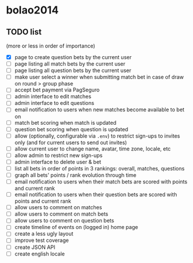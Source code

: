 # bolao2014

## TODO list

(more or less in order of importance)

- [X] page to create question bets by the current user
- [ ] page listing all match bets by the current user
- [ ] page listing all question bets by the current user
- [ ] make user select a winner when submitting match bet in case of draw on round > group phase
- [ ] accept bet payment via PagSeguro
- [ ] admin interface to edit matches
- [ ] admin interface to edit questions
- [ ] email notification to users when new matches become available to bet on
- [ ] match bet scoring when match is updated
- [ ] question bet scoring when question is updated
- [ ] allow (optionally, configurable via `.env`) to restrict sign-ups to invites only (and for current users to send out invites)
- [ ] allow current user to change name, avatar, time zone, locale, etc
- [ ] allow admin to restrict new sign-ups
- [ ] admin interface to delete user & bet
- [ ] list all bets in order of points in 3 rankings: overall, matches, questions
- [ ] graph all bets' points / rank evolution through time
- [ ] email notification to users when their match bets are scored with points and current rank
- [ ] email notification to users when their question bets are scored with points and current rank
- [ ] allow users to comment on matches
- [ ] allow users to comment on match bets
- [ ] allow users to comment on question bets
- [ ] create timeline of events on (logged in) home page
- [ ] create a less ugly layout
- [ ] improve test coverage
- [ ] create JSON API
- [ ] create english locale

